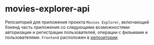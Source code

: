 # movies-explorer-api

Репозиторий для приложения проекта `Movies Explorer`, включающий бэкенд часть приложения со следующими возможностями: авторизации и регистрации пользователей, операции с фильмами и пользователями. 
`Frontend` расположен в [репозитории](https://github.com/vsrodionov94/movies-explorer-frontend). 
  
<!-- Ссылка на [сайт](https://vsrodionov.nomoredomains.monster/)

Публичный ip: 178.154.200.124
Доменное имя сервера: apivsrodionov.nomoredomains.club -->
